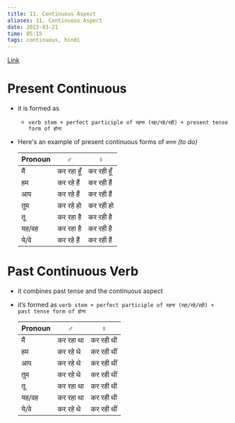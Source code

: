 ```yaml
---
title: 11. Continuous Aspect
aliases: 11. Continuous Aspect
date: 2023-03-21
time: 05:15
tags: continuous, hindi
---
```


[Link](https://hindilanguage.info/hindi-grammar/verbs/aspect/)


# Present Continuous [](https://hindilanguage.info/hindi-grammar/verbs/basic-verb-forms/present-continuous/)
- it is formed as 
	- `verb stem + perfect participle of रहना (रहा/रहे/रही) + present tense form of होना`
- Here's an example of present continuous forms of `करता` *(to do)*


	| Pronoun | ♂          | ♀          |
	| ------- | ---------- | ---------- |
	| मैं     | कर रहा हूँ   | कर रही हूँ |
	| हम      | कर रहे हैं | कर रही हैं |
	| आप      | कर रहे हैं | कर रही हैं |
	| तुम     | कर रहे हो  | कर रही हो  |
	| तू      | कर रहा है  | कर रही है  |
	| यह/वह   | कर रहा है  | कर रही है  |
	| ये/वे   | कर रहे हैं | कर रही हैं | 


# Past Continuous Verb [](https://hindilanguage.info/hindi-grammar/verbs/basic-verb-forms/past-continuous)

- it combines past tense and the continuous aspect
- it’s formed as `verb stem + perfect participle of रहना (रहा/रहे/रही) + past tense form of होना`
    
    | Pronoun | ♂︎        | ♀︎         |
    | ------- | --------- | ---------- |
    | मैं     | कर रहा था | कर रही थी  |
    | हम      | कर रहे थे | कर रही थीं |
    | आप      | कर रहे थे | कर रही थीं |
    | तुम     | कर रहे थे | कर रही थीं |
    | तू      | कर रहा था | कर रही थी  |
    | यह/वह   | कर रहा था | कर रही थी  |
    | ये/वे   | कर रहे थे | कर रही थीं |



